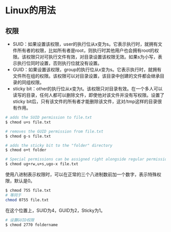 # Linux的用法

## 权限

- SUID：如果设置该权限，user的执行位从x变为s。它表示执行时，就拥有文件所有者的权限，比如所有者是root，则执行时其他用户也会拥有root的权限。该权限只对可执行文件有效，对目录设置该权限无效。如果s为小写，表示执行位同时设置，否则执行位就没有设置。
- GUID：如果设置该权限，group的执行位从x变为s。它表示执行时，就拥有文件所在组的权限。该权限可以对目录设置，该目录中创建的文件都会继承目录的同组权限。
- sticky bit：other的执行位从x变为t。该权限只对目录有效。在一个多人可以读写的目录，任何人都可以删除文件，即使他对该文件并没有写权限。设置了sticky bit后，只有该文件的所有者才能删除该文件，这对/tmp这样的目录很有作用。

```bash
# adds the SUID permission to file.txt
$ chmod u+s file.txt

# removes the GUID permission from file.txt
$ chmod g-s file.txt

# adds the sticky bit to the "folder" directory
$ chmod o+t folder

# Special permissions can be assigned right alongside regular permissions
$ chmod ug+rw,u+s,ugo-x file.txt
```

使用八进制表示权限时，可以在正常的三个八进制数前加一个数字，表示特殊权限，默认是0。

```bash
$ chmod 755 file.txt
# 等同于
chmod 0755 file.txt
```

在这个位置上，SUID为4，GUID为2，Sticky为1。

```bash
# 设置GUID权限
$ chmod 2770 foldername
```

